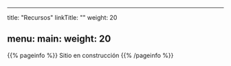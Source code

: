 
---
title: "Recursos"
linkTitle: ""
weight: 20

menu:
  main:
    weight: 20
---

{{% pageinfo %}}
Sitio en construcción
{{% /pageinfo %}}



